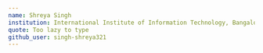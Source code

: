 ```yaml
---
name: Shreya Singh
institution: International Institute of Information Technology, Bangalore
quote: Too lazy to type 
github_user: singh-shreya321
---
```

